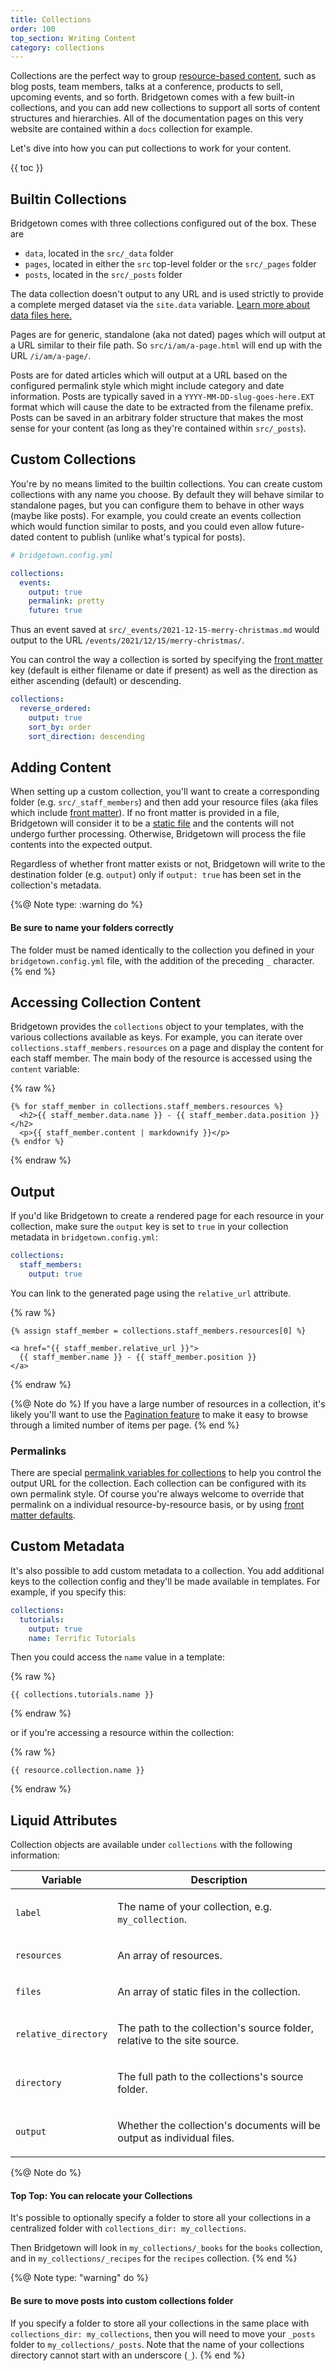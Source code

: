 ```yaml
---
title: Collections
order: 100
top_section: Writing Content
category: collections
---
```


Collections are the perfect way to group [resource-based content](/docs/resources), such as blog posts, team members, talks at a conference, products to sell, upcoming events, and so forth. Bridgetown comes with a few built-in collections, and you can add new collections to support all sorts of content structures and hierarchies. All of the documentation pages on this very website are contained within a `docs` collection for example.

Let's dive into how you can put collections to work for your content.

{{ toc }}

## Builtin Collections

Bridgetown comes with three collections configured out of the box. These are

* `data`, located in the `src/_data` folder
* `pages`, located in either the `src` top-level folder or the `src/_pages` folder
* `posts`, located in the `src/_posts` folder

The data collection doesn't output to any URL and is used strictly to provide a complete merged dataset via the `site.data` variable. [Learn more about data files here.](/docs/datafiles)

Pages are for generic, standalone (aka not dated) pages which will output at a URL similar to their file path. So `src/i/am/a-page.html` will end up with the URL `/i/am/a-page/`.

Posts are for dated articles which will output at a URL based on the configured permalink style which might include category and date information. Posts are typically saved in a `YYYY-MM-DD-slug-goes-here.EXT` format which will cause the date to be extracted from the filename prefix. Posts can be saved in an arbitrary folder structure that makes the most sense for your content (as long as they're contained within `src/_posts`).

## Custom Collections

You're by no means limited to the builtin collections. You can create custom collections with any name you choose. By default they will behave similar to standalone pages, but you can configure them to behave in other ways (maybe like posts). For example, you could create an events collection which would function similar to posts, and you could even allow future-dated content to publish (unlike what's typical for posts).

```yaml
# bridgetown.config.yml

collections:
  events:
    output: true
    permalink: pretty
    future: true
```

Thus an event saved at `src/_events/2021-12-15-merry-christmas.md` would output to the URL `/events/2021/12/15/merry-christmas/`.

You can control the way a collection is sorted by specifying the [front matter](/docs/front-matter) key (default is either filename or date if present) as well as the direction as either ascending (default) or descending.

```yaml
collections:
  reverse_ordered:
    output: true
    sort_by: order
    sort_direction: descending
```

## Adding Content

When setting up a custom collection, you'll want to create a corresponding folder (e.g. `src/_staff_members`) and then add your resource files (aka files which include [front matter](/docs/front-matter)). If no front
matter is provided in a file, Bridgetown will consider it to be a [static file](/docs/static-files/)
and the contents will not undergo further processing. Otherwise, Bridgetown will process the file contents into the expected output.

Regardless of whether front matter exists or not, Bridgetown will write to the destination folder (e.g. `output`) only if `output: true` has been set in the collection's metadata.

{%@ Note type: :warning do %}
  #### Be sure to name your folders correctly

  The folder must be named identically to the collection you defined in your
  `bridgetown.config.yml` file, with the addition of the preceding `_` character.
{% end %}

## Accessing Collection Content

Bridgetown provides the `collections` object to your templates, with the various collections available as keys. For example, you can iterate over `collections.staff_members.resources` on a page and display the content for each staff member. The main body of the resource is accessed using the `content` variable:

{% raw %}
```liquid
{% for staff_member in collections.staff_members.resources %}
  <h2>{{ staff_member.data.name }} - {{ staff_member.data.position }}</h2>
  <p>{{ staff_member.content | markdownify }}</p>
{% endfor %}
```
{% endraw %}

## Output

If you'd like Bridgetown to create a rendered page for each resource in your collection, make sure the `output` key is set to `true` in your collection metadata in `bridgetown.config.yml`:

```yaml
collections:
  staff_members:
    output: true
```

You can link to the generated page using the `relative_url` attribute.

{% raw %}
```liquid
{% assign staff_member = collections.staff_members.resources[0] %}

<a href="{{ staff_member.relative_url }}">
  {{ staff_member.name }} - {{ staff_member.position }}
</a>
```
{% endraw %}

{%@ Note do %}
If you have a large number of resources in a collection, it's likely you'll want to use the [Pagination feature](/docs/content/pagination) to make it easy to browse through a limited number of items per page.
{% end %}

### Permalinks

There are special [permalink variables for collections](/docs/content/permalinks) to help you control the output URL for the collection. Each collection can be configured with its own permalink style. Of course you're always welcome to override that permalink on a individual resource-by-resource basis, or by using [front matter defaults](/docs/content/front-matter-defaults).

## Custom Metadata

It's also possible to add custom metadata to a collection. You add
additional keys to the collection config and they'll be made available in templates. For example, if you specify this:

```yaml
collections:
  tutorials:
    output: true
    name: Terrific Tutorials
```

Then you could access the `name` value in a template:

{% raw %}
```
{{ collections.tutorials.name }}
```
{% endraw %}

or if you're accessing a resource within the collection:

{% raw %}
```
{{ resource.collection.name }}
```
{% endraw %}

## Liquid Attributes

Collection objects are available under `collections` with the following information:

<table class="settings biggest-output">
  <thead>
    <tr>
      <th>Variable</th>
      <th>Description</th>
    </tr>
  </thead>
  <tbody>
    <tr>
      <td>
        <p><code>label</code></p>
      </td>
      <td>
        <p>
          The name of your collection, e.g. <code>my_collection</code>.
        </p>
      </td>
    </tr>
    <tr>
      <td>
        <p><code>resources</code></p>
      </td>
      <td>
        <p>
          An array of resources.
        </p>
      </td>
    </tr>
    <tr>
      <td>
        <p><code>files</code></p>
      </td>
      <td>
        <p>
          An array of static files in the collection.
        </p>
      </td>
    </tr>
    <tr>
      <td>
        <p><code>relative_directory</code></p>
      </td>
      <td>
        <p>
          The path to the collection's source folder, relative to the site
          source.
        </p>
      </td>
    </tr>
    <tr>
      <td>
        <p><code>directory</code></p>
      </td>
      <td>
        <p>
          The full path to the collections's source folder.
        </p>
      </td>
    </tr>
    <tr>
      <td>
        <p><code>output</code></p>
      </td>
      <td>
        <p>
          Whether the collection's documents will be output as individual
          files.
        </p>
      </td>
    </tr>
  </tbody>
</table>

{%@ Note do %}
  #### Top Top: You can relocate your Collections

  It's possible to optionally specify a folder to store all your collections in a centralized folder with `collections_dir: my_collections`.

  Then Bridgetown will look in `my_collections/_books` for the `books` collection, and
  in `my_collections/_recipes` for the `recipes` collection.
{% end %}

{%@ Note type: "warning" do %}
  #### Be sure to move posts into custom collections folder

  If you specify a folder to store all your collections in the same place with `collections_dir: my_collections`, then you will need to move your `_posts` folder to `my_collections/_posts`. Note that the name of your collections directory cannot start with an underscore (`_`).
{% end %}

